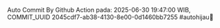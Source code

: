 Auto Commit By Github Action pada: 2025-06-30 19:47:00 WIB, COMMIT_UUID 2045cdf7-ab38-4130-8e00-0d1460bb7255 #autohijau🗿
